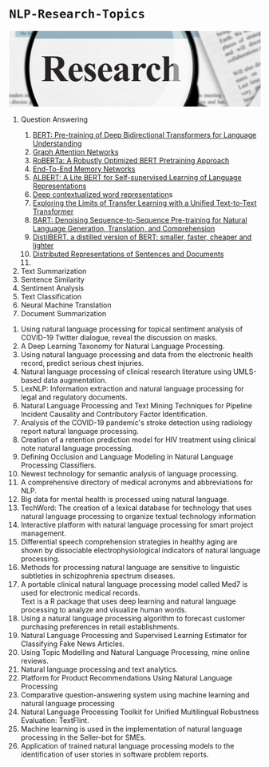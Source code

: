  <b><h1><code>NLP-Research-Topics</code></h1></b>

<img src="https://github.com/ahammadmejbah/NLP-Research-Topics/blob/main/Research.png">


<ol>
<li>Question Answering </li>


<ol>
<li> <a href="https://arxiv.org/pdf/1810.04805v2.pdf">BERT: Pre-training of Deep Bidirectional Transformers for Language Understanding </a></li>
<li><a href="https://arxiv.org/pdf/1710.10903v3.pdf"> Graph Attention Networks</a></li>
<li><a href="https://arxiv.org/pdf/1907.11692v1.pdf"> RoBERTa: A Robustly Optimized BERT Pretraining Approach</a></li>
<li><a href="https://arxiv.org/pdf/1503.08895v5.pdf"> End-To-End Memory Networks</a></li>
<li><a href="https://arxiv.org/pdf/1909.11942v6.pdf"> ALBERT: A Lite BERT for Self-supervised Learning of Language Representations</a></li>
<li><a href="https://arxiv.org/pdf/1802.05365v2.pdf"> Deep contextualized word representation</a>s</li>
<li><a href="https://arxiv.org/pdf/1910.10683v3.pdf"> Exploring the Limits of Transfer Learning with a Unified Text-to-Text Transformer</a></li>
<li><a href="https://arxiv.org/pdf/1910.13461v1.pdf"> BART: Denoising Sequence-to-Sequence Pre-training for Natural Language Generation, Translation, and Comprehension</a></li>
<li><a href="https://arxiv.org/pdf/1405.4053v2.pdf"> DistilBERT, a distilled version of BERT: smaller, faster, cheaper and lighter</a></li>
<li><a href="https://arxiv.org/pdf/1910.01108v4.pdf"> Distributed Representations of Sentences and Documents</a><li>
</ol>

<li>Text Summarization</li>
<li>Sentence Similarity</li>
<li>Sentiment Analysis </li>
<li>Text Classification</li>
<li>Neural Machine Translation</li>
<li> Document Summarization</li>
</ol>













<ol>
<li>Using natural language processing for topical sentiment analysis of COVID-19 Twitter dialogue, reveal the discussion on masks. </li>
<li>A Deep Learning Taxonomy for Natural Language Processing. </li>
<li>Using natural language processing and data from the electronic health record, predict serious chest injuries. </li>
<li>Natural language processing of clinical research literature using UMLS-based data augmentation. </li>
<li>LexNLP: Information extraction and natural language processing for legal and regulatory documents.</li> 
<li>Natural Language Processing and Text Mining Techniques for Pipeline Incident Causality and Contributory Factor Identification. </li>
<li>Analysis of the COVID-19 pandemic's stroke detection using radiology report natural language processing. </li>
<li>Creation of a retention prediction model for HIV treatment using clinical note natural language processing. </li>
<li>Defining Occlusion and Language Modeling in Natural Language Processing Classifiers. </li>
<li>Newest technology for semantic analysis of language processing. </li>
<li>A comprehensive directory of medical acronyms and abbreviations for NLP. </li>
<li>Big data for mental health is processed using natural language. </li>
<li>TechWord: The creation of a lexical database for technology that uses natural language processing to organize textual technology information 
<li>Interactive platform with natural language processing for smart project management. </li>
<li>Differential speech comprehension strategies in healthy aging are shown by dissociable electrophysiological indicators of natural language processing. </li>
<li>Methods for processing natural language are sensitive to linguistic subtleties in schizophrenia spectrum diseases. </li>
<li>A portable clinical natural language processing model called Med7 is used for electronic medical records. </li
<li>Text is a R package that uses deep learning and natural language processing to analyze and visualize human words.</li>
 <li>Using a natural language processing algorithm to forecast customer purchasing preferences in retail establishments.</li>
<li>Natural Language Processing and Supervised Learning Estimator for Classifying Fake News Articles.</li>
<li>Using Topic Modelling and Natural Language Processing, mine online reviews. </li>
<li>Natural language processing and text analytics. </li>
<li>Platform for Product Recommendations Using Natural Language Processing </li>
<li>Comparative question-answering system using machine learning and natural language processing </li>
<li>Natural Language Processing Toolkit for Unified Multilingual Robustness Evaluation: TextFlint. </li>
<li>Machine learning is used in the implementation of natural language processing in the Seller-bot for SMEs. </li>
<li>Application of trained natural language processing models to the identification of user stories in software problem reports.</li>


</ol>
